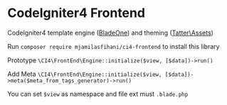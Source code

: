 # CodeIgniter4 Frontend
CodeIgniter4 template engine (<a href="https://github.com/eftec/bladeone">BladeOne</a>) and theming (<a href="https://github.com/tattersoftware/codeigniter4-assets/tree/v2.3.0#example">Tatter\Assets</a>)

Run `composer require mjamilasfihani/ci4-frontend` to install this library

Prototype `\CI4\FrontEnd\Engine::initialize($view, [$data])->run()`

Add Meta `\CI4\FrontEnd\Engine::initialize($view, [$data])->meta($meta_from_tags_generator)->run()`

You can set `$view` as namespace and file ext must `.blade.php`